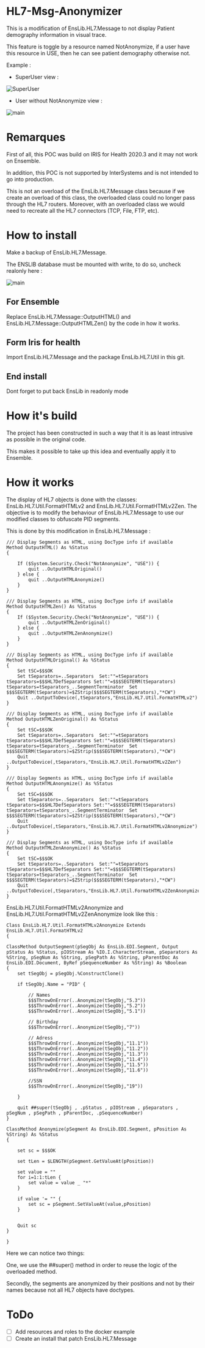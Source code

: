 # HL7-Msg-Anonymizer

This is a modification of EnsLib.HL7.Message to not display Patient demography information in visual trace.

This feature is toggle by a resource named NotAnonymize, if a user have this resource in USE, then he can see patient demography otherwise not.

Example : 

* SuperUser view :

![SuperUser](https://raw.githubusercontent.com/grongierisc/hl7-msg-anonymizer/master/misc/img/SuperUser.png)

* User without NotAnonymize view :

![main](https://raw.githubusercontent.com/grongierisc/hl7-msg-anonymizer/master/misc/img/Obfuscation.png)

# Remarques

First of all, this POC was build on IRIS for Health 2020.3 and it may not work on Ensemble.

In addition, this POC is not supported by InterSystems and is not intended to go into production.

This is not an overload of the EnsLib.HL7.Message class because if we create an overload of this class, the overloaded class could no longer pass through the HL7 routers.
Moreover, with an overloaded class we would need to recreate all the HL7 connectors (TCP, File, FTP, etc).

# How to install

Make a backup of EnsLib.HL7.Message.

The ENSLIB database must be mounted with write, to do so, uncheck realonly here :

![main](https://raw.githubusercontent.com/grongierisc/hl7-msg-anonymizer/master/misc/img/ReadOnly.png)

## For Ensemble 

Replace EnsLib.HL7.Message::OutputHTML() and EnsLib.HL7.Message::OutputHTMLZen() by the code in how it works.

## Form Iris for health

Import EnsLib.HL7.Message and the package EnsLib.HL7.Util in this git.

## End install

Dont forget to put back EnsLib in readonly mode

# How it's build

The project has been constructed in such a way that it is as least intrusive as possible in the original code. 

This makes it possible to take up this idea and eventually apply it to Ensemble.

# How it works

The display of HL7 objects is done with the classes: EnsLib.HL7.Util.FormatHTMLv2 and EnsLib.HL7.Util.FormatHTMLv2Zen. The objective is to modify the behaviour of EnsLib.HL7.Message to use our modified classes to obfuscate PID segments.

This is done by this modification in EnsLib.HL7.Message :

```objectscript
/// Display Segments as HTML, using DocType info if available
Method OutputHTML() As %Status
{

	If ($System.Security.Check("NotAnonymize", "USE")) {
		quit ..OutputHTMLOriginal()
	} else {
		quit ..OutputHTMLAnonymize()
	}
}

/// Display Segments as HTML, using DocType info if available
Method OutputHTMLZen() As %Status
{
	If ($System.Security.Check("NotAnonymize", "USE")) {
		quit ..OutputHTMLZenOriginal()
	} else {
		quit ..OutputHTMLZenAnonymize()
	}
}

/// Display Segments as HTML, using DocType info if available
Method OutputHTMLOriginal() As %Status
{
	Set tSC=$$$OK
	Set tSeparators=..Separators  Set:""=tSeparators tSeparators=$$$HL7DefSeparators Set:""=$$$SEGTERM(tSeparators) tSeparators=tSeparators_..SegmentTerminator  Set $$$SEGTERM(tSeparators)=$ZStrip($$$SEGTERM(tSeparators),"*CW")
	Quit ..OutputToDevice(,tSeparators,"EnsLib.HL7.Util.FormatHTMLv2")
}

/// Display Segments as HTML, using DocType info if available
Method OutputHTMLZenOriginal() As %Status
{
	Set tSC=$$$OK
	Set tSeparators=..Separators  Set:""=tSeparators tSeparators=$$$HL7DefSeparators Set:""=$$$SEGTERM(tSeparators) tSeparators=tSeparators_..SegmentTerminator  Set $$$SEGTERM(tSeparators)=$ZStrip($$$SEGTERM(tSeparators),"*CW")
	Quit ..OutputToDevice(,tSeparators,"EnsLib.HL7.Util.FormatHTMLv2Zen")
}

/// Display Segments as HTML, using DocType info if available
Method OutputHTMLAnonymize() As %Status
{
	Set tSC=$$$OK
	Set tSeparators=..Separators  Set:""=tSeparators tSeparators=$$$HL7DefSeparators Set:""=$$$SEGTERM(tSeparators) tSeparators=tSeparators_..SegmentTerminator  Set $$$SEGTERM(tSeparators)=$ZStrip($$$SEGTERM(tSeparators),"*CW")
	Quit ..OutputToDevice(,tSeparators,"EnsLib.HL7.Util.FormatHTMLv2Anonymize")
}

/// Display Segments as HTML, using DocType info if available
Method OutputHTMLZenAnonymize() As %Status
{
	Set tSC=$$$OK
	Set tSeparators=..Separators  Set:""=tSeparators tSeparators=$$$HL7DefSeparators Set:""=$$$SEGTERM(tSeparators) tSeparators=tSeparators_..SegmentTerminator  Set $$$SEGTERM(tSeparators)=$ZStrip($$$SEGTERM(tSeparators),"*CW")
	Quit ..OutputToDevice(,tSeparators,"EnsLib.HL7.Util.FormatHTMLv2ZenAnonymize")
}

```

EnsLib.HL7.Util.FormatHTMLv2Anonymize and EnsLib.HL7.Util.FormatHTMLv2ZenAnonymize look like this :

```objectscript
Class EnsLib.HL7.Util.FormatHTMLv2Anonymize Extends EnsLib.HL7.Util.FormatHTMLv2
{

ClassMethod OutputSegment(pSegObj As EnsLib.EDI.Segment, Output pStatus As %Status, pIOStream As %IO.I.CharacterStream, pSeparators As %String, pSegNum As %String, pSegPath As %String, pParentDoc As EnsLib.EDI.Document, ByRef pSequenceNumber As %String) As %Boolean
{
    set tSegObj = pSegObj.%ConstructClone()
    
    if tSegObj.Name = "PID" {

        // Names
        $$$ThrowOnError(..Anonymize(tSegObj,"5.3")) 
        $$$ThrowOnError(..Anonymize(tSegObj,"5.2")) 
        $$$ThrowOnError(..Anonymize(tSegObj,"5.1")) 

        // Birthday
        $$$ThrowOnError(..Anonymize(tSegObj,"7"))

        // Adress
        $$$ThrowOnError(..Anonymize(tSegObj,"11.1"))
        $$$ThrowOnError(..Anonymize(tSegObj,"11.2"))
        $$$ThrowOnError(..Anonymize(tSegObj,"11.3"))
        $$$ThrowOnError(..Anonymize(tSegObj,"11.4"))
        $$$ThrowOnError(..Anonymize(tSegObj,"11.5"))
        $$$ThrowOnError(..Anonymize(tSegObj,"11.6"))

        //SSN
        $$$ThrowOnError(..Anonymize(tSegObj,"19"))

    }

    quit ##super(tSegObj , .pStatus , pIOStream , pSeparators , pSegNum , pSegPath , pParentDoc, .pSequenceNumber)
}

ClassMethod Anonymize(pSegment As EnsLib.EDI.Segment, pPosition As %String) As %Status
{

    set sc = $$$OK

    set tLen = $LENGTH(pSegment.GetValueAt(pPosition))

    set value = ""
    for i=1:1:tLen {
        set value = value _ "*"
    }

    if value '= "" {
        set sc = pSegment.SetValueAt(value,pPosition)
    }


    Quit sc
}

}
```
Here we can notice two things:

One, we use the ##super() method in order to reuse the logic of the overloaded method.

Secondly, the segments are anonymized by their positions and not by their names because not all HL7 objects have doctypes.

# ToDo

* [ ] Add resources and roles to the docker example
* [ ] Create an install that patch EnsLib.HL7.Message